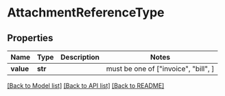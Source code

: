 # AttachmentReferenceType


## Properties
Name | Type | Description | Notes
------------ | ------------- | ------------- | -------------
**value** | **str** |  |  must be one of ["invoice", "bill", ]

[[Back to Model list]](../../README.md#documentation-for-models) [[Back to API list]](../../README.md#documentation-for-api-endpoints) [[Back to README]](../../README.md)


